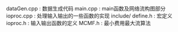 dataGen.cpp : 数据生成代码
main.cpp : main函数及网络流构图部分
ioproc.cpp : 处理输入输出的一些函数的实现
include/
	define.h : 宏定义
	ioproc.h : 输入输出函数的定义
	MCMF.h : 最小费用最大流算法
